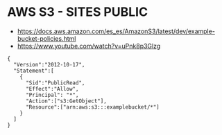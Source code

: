 # AWS S3 - SITES PUBLIC

* https://docs.aws.amazon.com/es_es/AmazonS3/latest/dev/example-bucket-policies.html
* https://www.youtube.com/watch?v=uPnk8p3Glzg

```
{
  "Version":"2012-10-17",
  "Statement":[
    {
      "Sid":"PublicRead",
      "Effect":"Allow",
      "Principal": "*",
      "Action":["s3:GetObject"],
      "Resource":["arn:aws:s3:::examplebucket/*"]
    }
  ]
}
```
